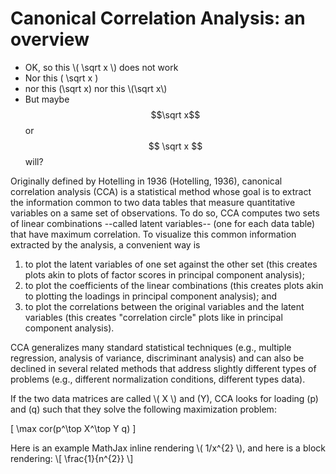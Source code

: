 <head>
    <script type="text/javascript"
            src="http://cdn.mathjax.org/mathjax/latest/MathJax.js?config=TeX-AMS-MML_HTMLorMML">
    </script>
</head>

# Canonical Correlation Analysis: an overview

 * OK, so this \\( \sqrt x \\) does not work
 * Nor this \( \sqrt x \) 
 * nor this \(\sqrt x\) nor this \\(\sqrt x\\)
 * But maybe $$\sqrt x$$ or $$ \sqrt x $$ will?

Originally defined by Hotelling in 1936 (Hotelling, 1936),
canonical correlation analysis (CCA)
is a statistical method whose goal is to extract the
information common to two data tables that measure quantitative
variables on a same set of observations.
To do so, CCA computes two sets of linear combinations --called latent variables--
(one for each data table) that have maximum correlation.
To visualize this common information 
extracted by the analysis, 
a convenient way
is 
1. to plot the latent variables of one set against the other set
(this creates plots akin to plots of factor scores in principal component analysis);
2. to plot the coefficients of the linear combinations 
(this creates plots akin to  plotting the loadings in principal component analysis); and
3. to plot the correlations between the original variables and the latent variables (this creates "correlation circle" plots like in principal component analysis).

CCA generalizes many standard statistical techniques 
(e.g., multiple regression, analysis of variance, discriminant analysis)
and can also be declined in several related methods
that address
slightly different types of problems 
(e.g., different normalization conditions, different types data).

If the two data matrices are called \\( X \\) and \(Y\), CCA looks for loading \(p\) and \(q\) such that they solve the following maximization problem:

\[
\max cor(p^\top X^\top Y q)
\]

Here is an example MathJax inline rendering \\( 1/x^{2} \\), and here is a block rendering: 
\\[ \frac{1}{n^{2}} \\]


